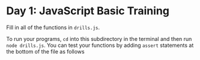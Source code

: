 # Day 1: JavaScript Basic Training

Fill in all of the functions in `drills.js`.

To run your programs, `cd` into this subdirectory in the terminal and then run `node drills.js`. You can test your functions by adding `assert` statements at the bottom of the file as follows
